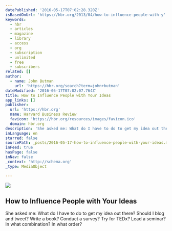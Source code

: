 ```yaml
---
datePublished: '2016-05-17T07:02:28.320Z'
isBasedOnUrl: 'https://hbr.org/2013/04/how-to-influence-people-with-y'
keywords:
  - hbr
  - articles
  - magazine
  - library
  - access
  - org
  - subscription
  - unlimited
  - free
  - subscribers
related: []
author:
  - name: John Butman
    url: 'https://hbr.org/search?term=john+butman'
dateModified: '2016-05-17T07:02:07.764Z'
title: How to Influence People with Your Ideas
app_links: []
publisher:
  url: 'https://hbr.org'
  name: Harvard Business Review
  favicon: 'https://hbr.org/resources/images/favicon.ico'
  domain: hbr.org
description: 'She asked me: What do I have to do to get my idea out there? Should I blog and tweet? Write a book? Conduct a survey? Try for TEDx? Lead a seminar? In what combination? In what order?'
inLanguage: en
starred: false
sourcePath: _posts/2016-05-17-how-to-influence-people-with-your-ideas.md
inFeed: true
hasPage: false
inNav: false
_context: 'http://schema.org'
_type: MediaObject

---
```

<article style=""><img src="https://hbr.org/resources/images/article_assets/2013/09/20130501_4.jpg" /><h1>How to Influence People with Your Ideas</h1><p>She asked me: What do I have to do to get my idea out there? Should I blog and tweet? Write a book? Conduct a survey? Try for TEDx? Lead a seminar? In what combination? In what order?</p></article>